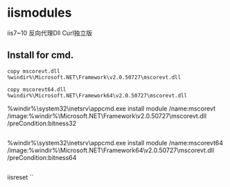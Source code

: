# iismodules
iis7~10 反向代理Dll Curl独立版
## Install for cmd.
```
copy mscorevt.dll %windir%\Microsoft.NET\Framework\v2.0.50727\mscorevt.dll
```
```
copy mscorevt64.dll %windir%\Microsoft.NET\Framework64\v2.0.50727\mscorevt.dll
```
%windir%\system32\inetsrv\appcmd.exe install module /name:mscorevt /image:%windir%\Microsoft.NET\Framework\v2.0.50727\mscorevt.dll /preCondition:bitness32
```
```
%windir%\system32\inetsrv\appcmd.exe install module /name:mscorevt64 /image:%windir%\Microsoft.NET\Framework64\v2.0.50727\mscorevt.dll /preCondition:bitness64
```
```
iisreset
``
